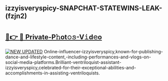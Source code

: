 ## izzyisveryspicy-SNAPCHAT-STATEWINS-LEAK-(fzjn2)


# <h2><a href="https://mediaupload.pro?-20M">🔗👉 🔴 Private-P𝚑ot𝚘𝚜-V𝚒d𝚎o</a></h2>

[![NEW UPDATED](https://i.imgur.com/0qMVB7G.gif)](https://mediaupload.pro?-20M)
Online-influencer-izzyisveryspicy,known-for-publishing-dance-and-lifestyle-content,-including-performances-and-vlogs-on-social-media-platforms.Brilliant-ventriloquist-assistant-izzyisveryspicy,celebrated-for-their-exceptional-abilities-and-accomplishments-in-assisting-ventriloquists.  